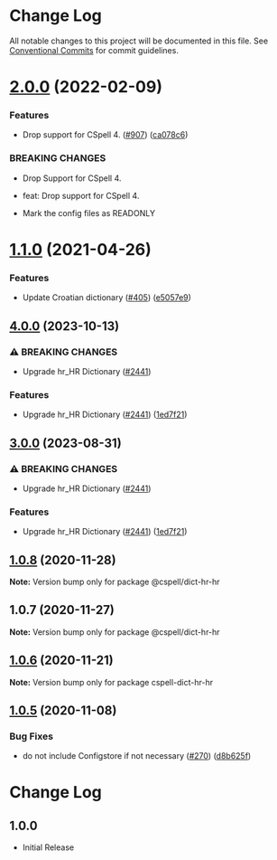 # Change Log

All notable changes to this project will be documented in this file.
See [Conventional Commits](https://conventionalcommits.org) for commit guidelines.

# [2.0.0](https://github.com/streetsidesoftware/cspell-dicts/compare/@cspell/dict-hr-hr@1.1.0...@cspell/dict-hr-hr@2.0.0) (2022-02-09)


### Features

* Drop support for CSpell 4. ([#907](https://github.com/streetsidesoftware/cspell-dicts/issues/907)) ([ca078c6](https://github.com/streetsidesoftware/cspell-dicts/commit/ca078c6a2e188cc3cf6276db1ba7e007f0f06f27))


### BREAKING CHANGES

* Drop Support for CSpell 4.

* feat: Drop support for CSpell 4.
* Mark the config files as READONLY





# [1.1.0](https://github.com/streetsidesoftware/cspell-dicts/compare/@cspell/dict-hr-hr@1.0.8...@cspell/dict-hr-hr@1.1.0) (2021-04-26)


### Features

* Update Croatian dictionary ([#405](https://github.com/streetsidesoftware/cspell-dicts/issues/405)) ([e5057e9](https://github.com/streetsidesoftware/cspell-dicts/commit/e5057e9eb6be924c15150eb4c07b107184a08e34))





## [4.0.0](https://github.com/kevintraver/cspell-dicts/compare/@cspell/dict-hr-hr-v3.0.0...@cspell/dict-hr-hr@4.0.0) (2023-10-13)


### ⚠ BREAKING CHANGES

* Upgrade hr_HR Dictionary ([#2441](https://github.com/kevintraver/cspell-dicts/issues/2441))

### Features

* Upgrade hr_HR Dictionary ([#2441](https://github.com/kevintraver/cspell-dicts/issues/2441)) ([1ed7f21](https://github.com/kevintraver/cspell-dicts/commit/1ed7f214071eb596238f618b5e00384acf4c4d2e))

## [3.0.0](https://github.com/streetsidesoftware/cspell-dicts/compare/@cspell/dict-hr-hr@2.0.0...@cspell/dict-hr-hr@3.0.0) (2023-08-31)


### ⚠ BREAKING CHANGES

* Upgrade hr_HR Dictionary ([#2441](https://github.com/streetsidesoftware/cspell-dicts/issues/2441))

### Features

* Upgrade hr_HR Dictionary ([#2441](https://github.com/streetsidesoftware/cspell-dicts/issues/2441)) ([1ed7f21](https://github.com/streetsidesoftware/cspell-dicts/commit/1ed7f214071eb596238f618b5e00384acf4c4d2e))

## [1.0.8](https://github.com/streetsidesoftware/cspell-dicts/compare/@cspell/dict-hr-hr@1.0.7...@cspell/dict-hr-hr@1.0.8) (2020-11-28)

**Note:** Version bump only for package @cspell/dict-hr-hr





## 1.0.7 (2020-11-27)

**Note:** Version bump only for package @cspell/dict-hr-hr





## [1.0.6](https://github.com/streetsidesoftware/cspell-dicts/compare/cspell-dict-hr-hr@1.0.5...cspell-dict-hr-hr@1.0.6) (2020-11-21)

**Note:** Version bump only for package cspell-dict-hr-hr

## [1.0.5](https://github.com/streetsidesoftware/cspell-dicts/compare/cspell-dict-hr-hr@1.0.4...cspell-dict-hr-hr@1.0.5) (2020-11-08)

### Bug Fixes

- do not include Configstore if not necessary ([#270](https://github.com/streetsidesoftware/cspell-dicts/issues/270)) ([d8b625f](https://github.com/streetsidesoftware/cspell-dicts/commit/d8b625f2f42d5cc6c4a9390216ac1e5037886e44))

# Change Log
## 1.0.0

- Initial Release

